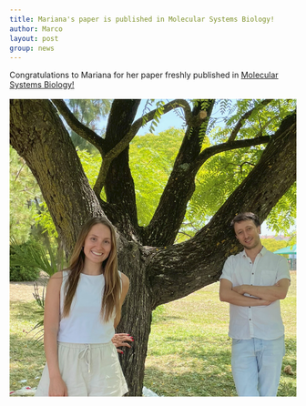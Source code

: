 ```yaml
---
title: Mariana's paper is published in Molecular Systems Biology!
author: Marco
layout: post
group: news
---
```

Congratulations to Mariana for her paper freshly published in 
<a href="https://www.embopress.org/doi/full/10.1038/s44320-025-00127-z" target="_blank"> Molecular Systems Biology! </a>
<br>
<br>
<img src="/static/img/labpics/Mariana_paper_MSB.png" alt="Mariana and Marco" width="750">

